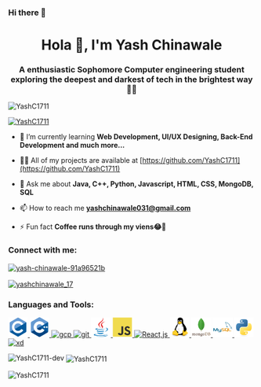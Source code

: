 ### Hi there 👋

<!--
**YashC1711/YashC1711** is a ✨ _special_ ✨ repository because its `README.md` (this file) appears on your GitHub profile.

Here are some ideas to get you started:

- 🔭 I’m currently working on ...
- 🌱 I’m currently learning ...
- 👯 I’m looking to collaborate on ...
- 🤔 I’m looking for help with ...
- 💬 Ask me about ...
- 📫 How to reach me: ...
- 😄 Pronouns: ...
- ⚡ Fun fact: ...
-->
<h1 align="center">Hola 👋, I'm Yash Chinawale</h1>
<h3 align="center">A enthusiastic Sophomore Computer engineering student exploring the deepest and darkest of tech in the brightest way🤩😎</h3>

<p align="left"> <img src="https://komarev.com/ghpvc/?username=YashC1711&label=Profile%20views&color=0e75b6&style=flat" alt="YashC1711" /> </p>

<p align="left"> <a href="https://github.com/ryo-ma/github-profile-trophy"><img src="https://github-profile-trophy.vercel.app/?username=YashC1711" alt="YashC1711" /></a> </p>

- 🌱 I’m currently learning **Web Development, UI/UX Designing, Back-End Development and much more...**

- 👨‍💻 All of my projects are available at [https://github.com/YashC1711](https://github.com/YashC1711)

- 💬 Ask me about **Java, C++, Python, Javascript, HTML, CSS, MongoDB, SQL**

- 📫 How to reach me **yashchinawale031@gmail.com**

- ⚡ Fun fact **Coffee runs through my viens😂🥴**

<h3 align="left">Connect with me:</h3>
<p align="left">
<a href="https://www.linkedin.com/in/yash-chinawale-91a96521b/" target="blank"><img align="center" src="https://raw.githubusercontent.com/rahuldkjain/github-profile-readme-generator/master/src/images/icons/Social/linked-in-alt.svg" alt="yash-chinawale-91a96521b" height="30" width="40" /></a>

<a href="https://www.instagram.com/yashchinawale_17/?next=https%3A%2F%2Fwww.instagram.com%2Flogin%2F%3Fnext%3Dhttps%253A%252F%252Fwww.instagram.com%252Flogin%252F%253Fnext%253Dhttps%25253A%25252F%25252Fwww.instagram.com%25252Flogin%25252F%25253Fnext%25253Dhttps%2525253A%2525252F%2525252Fwww.instagram.com%2525252Flogin%2525252F%2525253Fnext%2525253Dhttps%252525253A%252525252F%252525252Fwww.instagram.com%252525252Fyashchinawale_17%252525252F" target="blank"><img align="center" src="https://raw.githubusercontent.com/rahuldkjain/github-profile-readme-generator/master/src/images/icons/Social/instagram.svg" alt="yashchinawale_17" height="30" width="40" /></a>

<h3 align="left">Languages and Tools:</h3>
<p align="left"> 
<a href="https://www.cprogramming.com/" target="_blank"> 
<img src="https://raw.githubusercontent.com/devicons/devicon/master/icons/c/c-original.svg" alt="c" width="40" height="40"/> 
</a> 
<a href="https://www.w3schools.com/cpp/" target="_blank"> 
<img src="https://raw.githubusercontent.com/devicons/devicon/master/icons/cplusplus/cplusplus-original.svg" alt="cplusplus" width="40" height="40"/> 
</a> 
<a href="https://cloud.google.com" target="_blank"> 
<img src="https://www.vectorlogo.zone/logos/google_cloud/google_cloud-icon.svg" alt="gcp" width="40" height="40"/> 
</a> 
<a href="https://git-scm.com/" target="_blank"> 
<img src="https://www.vectorlogo.zone/logos/git-scm/git-scm-icon.svg" alt="git" width="40" height="40"/> 
</a> 
<a href="https://www.java.com" target="_blank"> 
<img src="https://raw.githubusercontent.com/devicons/devicon/master/icons/java/java-original.svg" alt="java" width="40" height="40"/> 
</a> 
<a href="https://developer.mozilla.org/en-US/docs/Web/JavaScript" target="_blank"> <img src="https://raw.githubusercontent.com/devicons/devicon/master/icons/javascript/javascript-original.svg" alt="javascript" width="40" height="40"/> 
</a> 
<a href="https://react.dev/" target="_blank"> 
<img src="https://glints.com/id/lowongan/wp-content/uploads/2020/10/logo-reactjs.jpg" alt="React,js" width="40" height="40"/> 
</a> 
<a href="https://www.linux.org/" target="_blank"> 
<img src="https://raw.githubusercontent.com/devicons/devicon/master/icons/linux/linux-original.svg" alt="linux" width="40" height="40"/> 
</a> 
<a href="https://www.mongodb.com/" target="_blank">
<img src="https://raw.githubusercontent.com/devicons/devicon/master/icons/mongodb/mongodb-original-wordmark.svg" alt="mongodb" width="40" height="40"/> 
</a> 
<a href="https://www.mysql.com/" target="_blank"> 
<img src="https://raw.githubusercontent.com/devicons/devicon/master/icons/mysql/mysql-original-wordmark.svg" alt="mysql" width="40" height="40"/> 
</a> 
<a href="https://www.python.org" target="_blank"> 
<img src="https://raw.githubusercontent.com/devicons/devicon/master/icons/python/python-original.svg" alt="python" width="40" height="40"/> 
</a> 
<a href="https://www.adobe.com/products/xd.html" target="_blank"> 
<img src="https://cdn.worldvectorlogo.com/logos/adobe-xd.svg" alt="xd" width="40" height="40"/> 
</a> 
</p>

<p><img align="left" src="https://github-readme-stats.vercel.app/api/top-langs?username=YashC1711&show_icons=true&locale=en&layout=compact" alt="YashC1711-dev" /></p>

<p>&nbsp;<img align="center" src="https://github-readme-stats.vercel.app/api?username=YashC1711&show_icons=true&locale=en" alt="YashC1711" /></p>

<p><img align="center" src="https://github-readme-streak-stats.herokuapp.com/?user=YashC1711&" alt="YashC1711" /></p>
